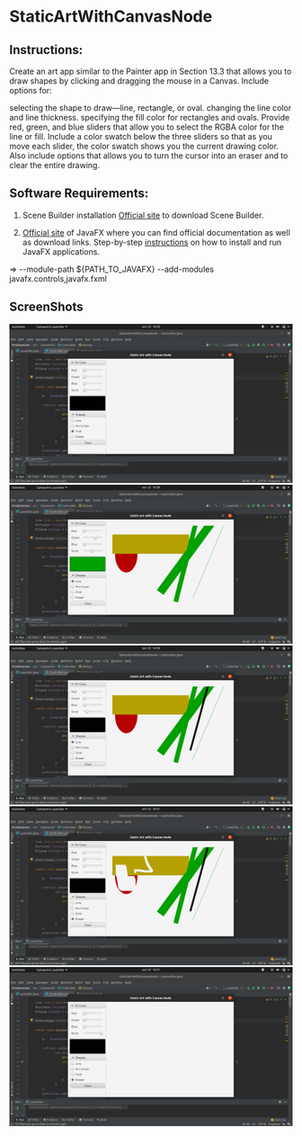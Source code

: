 # StaticArtWithCanvasNode
## Instructions:
Create an art app similar to the Painter app in Section 13.3 that allows you to draw shapes by clicking and dragging the mouse in a Canvas. Include options for:

selecting the shape to draw—line, rectangle, or oval.
changing the line color and line thickness.
specifying the fill color for rectangles and ovals.
Provide red, green, and blue sliders that allow you to select the RGBA color for the line or fill. Include a color swatch below the three sliders so that as you move each slider, the color swatch shows you the current drawing color. Also include options that allows you to turn the cursor into an eraser and to clear the entire drawing.



## Software Requirements:
1. Scene Builder installation
[Official site](https://gluonhq.com/products/scene-builder/) to download Scene Builder.

2. [Official site](https://openjfx.io/) of JavaFX where you can find official documentation as well as download links.
Step-by-step [instructions](https://openjfx.io/openjfx-docs/) on how to install and run JavaFX applications.

=> --module-path ${PATH_TO_JAVAFX} --add-modules javafx.controls,javafx.fxml

## ScreenShots
![](src/img/Screenshot%20from%202021-10-22%2016-50-26.png)
![](src/img/Screenshot%20from%202021-10-22%2016-50-51.png)
![](src/img/Screenshot%20from%202021-10-22%2016-50-58.png)
![](src/img/Screenshot%20from%202021-10-22%2016-51-05.png)
![](src/img/Screenshot%20from%202021-10-22%2016-51-08.png)

